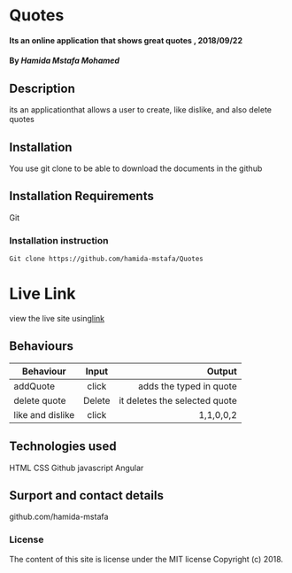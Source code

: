 <!-- # Quotes

This project was generated with [Angular CLI](https://github.com/angular/angular-cli) version 6.2.5.

## Development server

Run `ng serve` for a dev server. Navigate to `http://localhost:4200/`. The app will automatically reload if you change any of the source files.

## Code scaffolding

Run `ng generate component component-name` to generate a new component. You can also use `ng generate directive|pipe|service|class|guard|interface|enum|module`.

## Build

Run `ng build` to build the project. The build artifacts will be stored in the `dist/` directory. Use the `--prod` flag for a production build.

## Running unit tests

Run `ng test` to execute the unit tests via [Karma](https://karma-runner.github.io).

## Running end-to-end tests

Run `ng e2e` to execute the end-to-end tests via [Protractor](http://www.protractortest.org/).

## Further help

To get more help on the Angular CLI use `ng help` or go check out the [Angular CLI README](https://github.com/angular/angular-cli/blob/master/README.md). -->
# Quotes
#### Its an online application that shows great quotes  , 2018/09/22
#### By *Hamida Mstafa Mohamed*
## Description
its an applicationthat allows a user to create, like dislike, and also delete quotes
## Installation
You use git clone to be able to download the documents in the github
## Installation Requirements
Git
### Installation instruction
```
Git clone https://github.com/hamida-mstafa/Quotes

```
# Live Link
view the live site using[link]( https://hamida-mstafa.github.io/Quotes/)
## Behaviours
|Behaviour   | Input     |  Output |
|------------|:---------:|---------------------------------:|
|addQuote|click|adds the typed in quote|
|delete quote|Delete|it deletes the selected quote|
|like and dislike|click|1,1,0,0,2|
## Technologies used
HTML
CSS
Github
javascript
Angular
## Surport and contact details
github.com/hamida-mstafa
### License
The content of this site is license under the MIT license
Copyright (c) 2018.
